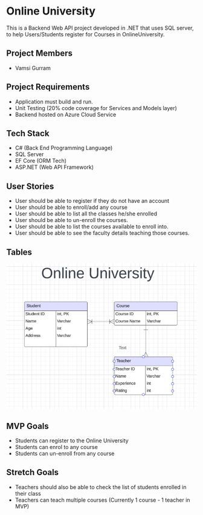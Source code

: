 # Online University

This is a Backend Web API project developed in .NET that uses SQL server, to help Users/Students register for Courses in OnlineUniversity.

## Project Members

- Vamsi Gurram

## Project Requirements

- Application must build and run.
- Unit Testing (20% code coverage for Services and Models layer)
- Backend hosted on Azure Cloud Service

## Tech Stack

- C# (Back End Programming Language)
- SQL Server
- EF Core (ORM Tech)
- ASP.NET (Web API Framework)

## User Stories

- User should be able to register if they do not have an account
- User should be able to enroll/add any course
- User should be able to list all the classes he/she enrolled
- User should be able to un-enroll the courses.
- User should be able to list the courses available to enroll into.
- User should be able to see the faculty details teaching those courses.

## Tables

![ERD](./OnlineUniversity.png)

## MVP Goals

- Students can register to the Online University
- Students can enrol to any course
- Students can un-enroll from any course

## Stretch Goals

- Teachers should also be able to check the list of students enrolled in their class
- Teachers can teach multiple courses (Currently 1 course - 1 teacher in MVP)
